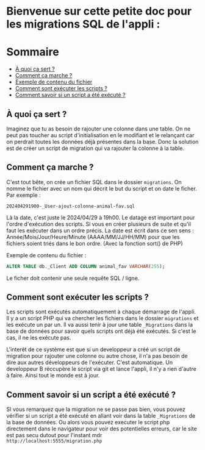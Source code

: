 # Bienvenue sur cette petite doc pour les migrations SQL de l'appli :

# Sommaire

- [À quoi ça sert ?](#à-quoi-ça-sert-)
- [Comment ça marche ?](#comment-ça-marche-)
- [Exemple de contenu du fichier](#exemple-de-contenu-du-fichier-)
- [Comment sont exécuter les scripts ?](#comment-sont-exécuter-les-scripts-)
- [Comment savoir si un script a été exécuté ?](#comment-savoir-si-un-script-a-été-exécuté-)

## À quoi ça sert ? 

Imaginez que tu as besoin de rajouter une colonne dans une table. On ne peut pas toucher au script d'initialisation en le modifiant et le relançant car on perdrait toutes les données déjà présentes dans la base.
Donc la solution est de créer un script de migration qui va rajouter la colonne à la table.

## Comment ça marche ?

C'est tout bête, on crée un fichier SQL dans le dossier `migrations`. On nomme le fichier avec un nom qui décrit le but du script et on date le ficher.
Par exemple :

```202404291900-_User-ajout-colonne-animal-fav.sql```

Là la date, c'est juste le 2024/04/29 à 19h00.
Le datage est important pour l'ordre d'exécution des scripts.
Si vous en créer plusieurs de suite et qu'il faut les exécuter dans un ordre précis.
La date est écrit dans ce sen sens : Année/Mois/Jour/Heure/Minute (AAAA/MM/JJ/HH/MM) pour que les fichiers soient triés dans le bon ordre. (Avec la fonction sort() de PHP)

Exemple de contenu du fichier :

```sql
ALTER TABLE db._Client ADD COLUMN animal_fav VARCHAR(255);
```

Le ficher doit contenir une seule requête SQL / ligne.

## Comment sont exécuter les scripts ?

Les scripts sont exécutés automatiquement à chaque démarrage de l'appli.
Il y a un script PHP qui va chercher les fichiers dans le dossier `migrations` et les exécute un par un.
Il va aussi tenir à jour une table `_Migrations` dans la base de données pour savoir quels scripts ont déjà été exécutés. Si c'est le cas, il ne les exécute pas.

L'interêt de ce système est que si un developpeur a créé un script de migration pour rajouter une colonne ou autre chose, il n'a pas besoin de dire aux autres développeurs de l'exécuter. C'est automatique. Un developpeur B réccupère le script via git et lance l'appli, il n'y a rien d'autre à faire. Ainsi tout le monde est à jour.

## Comment savoir si un script a été exécuté ?
SI vous remarquez que la migration ne se passe pas bien, vous pouvez vérifier si un script a été exécuté en allant voir dans la table `_Migrations` de la base de données.
Ou alors vous pouvez executer le script php directement dans le navigateur pour voir des potentielles erreurs, car le site est pas secu dutout pour l'instant mdr
```http://localhost:5555/migration.php```
